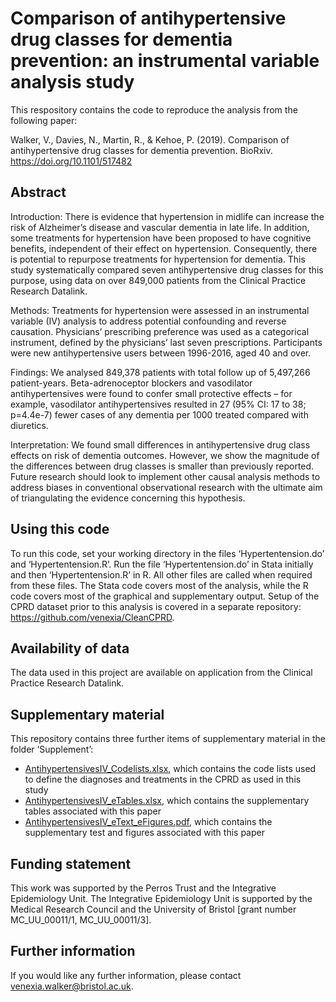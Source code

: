 # Comparison of antihypertensive drug classes for dementia prevention: an instrumental variable analysis study

This respository contains the code to reproduce the analysis from the following paper:

Walker, V., Davies, N., Martin, R., & Kehoe, P. (2019). Comparison of antihypertensive drug classes for dementia prevention. BioRxiv. https://doi.org/10.1101/517482

## Abstract

Introduction: There is evidence that hypertension in midlife can increase the risk of Alzheimer’s disease and vascular dementia in late life. In addition, some treatments for hypertension have been proposed to have cognitive benefits, independent of their effect on hypertension. Consequently, there is potential to repurpose treatments for hypertension for dementia. This study systematically compared seven antihypertensive drug classes for this purpose, using data on over 849,000 patients from the Clinical Practice Research Datalink. 

Methods: Treatments for hypertension were assessed in an instrumental variable (IV) analysis to address potential confounding and reverse causation. Physicians’ prescribing preference was used as a categorical instrument, defined by the physicians’ last seven prescriptions. Participants were new antihypertensive users between 1996-2016, aged 40 and over.

Findings: We analysed 849,378 patients with total follow up of 5,497,266 patient-years. Beta-adrenoceptor blockers and vasodilator antihypertensives were found to confer small protective effects – for example, vasodilator antihypertensives resulted in 27 (95% CI: 17 to 38; p=4.4e-7) fewer cases of any dementia per 1000 treated compared with diuretics.

Interpretation: We found small differences in antihypertensive drug class effects on risk of dementia outcomes. However, we show the magnitude of the differences between drug classes is smaller than previously reported. Future research should look to implement other causal analysis methods to address biases in conventional observational research with the ultimate aim of triangulating the evidence concerning this hypothesis.

## Using this code

To run this code, set your working directory in the files ‘Hypertentension.do’ and ‘Hypertentension.R’. Run the file ‘Hypertentension.do’ in Stata initially and then ‘Hypertentension.R’ in R. All other files are called when required from these files. The Stata code covers most of the analysis, while the R code covers most of the graphical and supplementary output. Setup of the CPRD dataset prior to this analysis is covered in a separate repository: https://github.com/venexia/CleanCPRD.

## Availability of data

The data used in this project are available on application from the Clinical Practice Research Datalink.

## Supplementary material

This repository contains three further items of supplementary material in the folder ‘Supplement’: 
- [AntihypertensivesIV_Codelists.xlsx](https://github.com/venexia/repurposing-antihypertensives-dementia/blob/master/supplement/AntihypertensivesIV_Codelists.xlsx), which contains the code lists used to define the diagnoses and treatments in the CPRD as used in this study
- [AntihypertensivesIV_eTables.xlsx](https://github.com/venexia/repurposing-antihypertensives-dementia/blob/master/supplement/AntihypertensivesIV_eTables.xlsx), which contains the supplementary tables associated with this paper
- [AntihypertensivesIV_eText_eFigures.pdf](https://github.com/venexia/repurposing-antihypertensives-dementia/blob/master/supplement/AntihypertensivesIV_eText_eFigures.pdf), which contains the supplementary test and figures associated with this paper

## Funding statement

This work was supported by the Perros Trust and the Integrative Epidemiology Unit. The Integrative Epidemiology Unit is supported by the Medical Research Council and the University of Bristol [grant number MC_UU_00011/1, MC_UU_00011/3]. 

## Further information

If you would like any further information, please contact venexia.walker@bristol.ac.uk. 